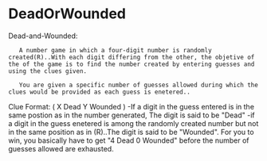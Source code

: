 # DeadOrWounded

Dead-and-Wounded:
              
       A number game in which a four-digit number is randomly created(R)..With each digit differing from the other, the objetive of the of the game is to find the number created by entering guesses and using the clues given.
       
       You are given a specific number of guesses allowed during which the clues would be provided as each guess is enetered..
Clue Format: ( X Dead Y Wounded )
-If a digit in the guess entered is in the same postion as in the number generated, The digit is said to be "Dead"
-if a digit in the guess enetered is among the randomly created number but not in the same position as in (R)..The digit is said to be "Wounded".
For you to win, you basically have to get "4 Dead 0 Wounded" before the number of guesses allowed are exhausted.
